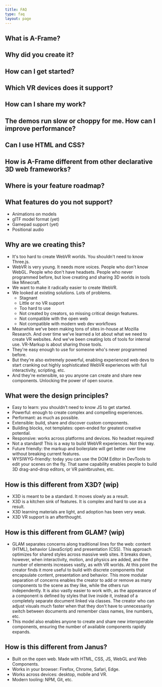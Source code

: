 ```yaml
---
title: FAQ
type: faq
layout: page
---
```


## What is A-Frame?

## Why did you create it?

## How can I get started?

## Which VR devices does it support?

## How can I share my work?

## The demos run slow or choppy for me. How can I improve performance?

## Can I use HTML and CSS?

## How is A-Frame different from other declarative 3D web frameworks?

## Where is your feature roadmap?

## What features do you not support?

* Animations on models
* glTF model format (yet)
* Gamepad support (yet)
* Positional audio

## Why are we creating this?

* It's too hard to create WebVR worlds. You shouldn't need to know Three.js.
* WebVR is very young. It needs more voices. People who don't know WebGL. People who don't have headsets. People who never programmed before, but love creating and sharing 3D worlds in tools like Minecraft.
* We want to make it radically easier to create WebVR.
* We looked at existing solutions. Lots of problems.
    * Stagnant
    * Little or no VR support
    * Too hard to use
    * Not created by creators, so missing critical design features.
    * Not compatible with the open web
    * Not compatible with modern web dev workflows
* Meanwhile we've been making tons of sites in-house at Mozilla Research. And over time we've learned a lot about what we need to create VR websites. And we've been creating lots of tools for internal use. VR-Markup is about sharing those tools.
* They're easy enough to use for someone who's never programmed before.
* But they're also extremely powerful, enabling experienced web devs to start cranking out highly sophisticated WebVR experiences with full interactivity, scripting, etc.
* And they're extensible, so you anyone can create and share new components. Unlocking the power of open source.

## What were the design principles?

* Easy to learn: you shouldn’t need to know JS to get started.
* Powerful: enough to create complex and compelling experiences.
* Performant: as much as possible.
* Extensible: build, share and discover custom components.
* Building blocks, not templates: open-ended for greatest creative potential.
* Responsive: works across platforms and devices. No headset required!
* Not a standard! This is a way to build WebVR experiences. Not the way.
* Future friendly: the markup and boilerplate will get better over time without breaking current features.
* WYSIWYG-friendly: today you can use the DOM Editor in DevTools to edit your scenes on the fly. That same capability enables people to build 3D drag-and-drop editors, or VR paintbrushes, etc.

## How is this different from X3D? (wip)

* X3D is meant to be a standard. It moves slowly as a result.
* X3D is a kitchen sink of features. It is complex and hard to use as a result.
* X3D learning materials are light, and adoption has been very weak.
* X3D VR support is an afterthought.

## How is this different from GLAM? (wip)

* GLAM separates concerns along traditional lines for the web: content (HTML), behavior (JavaScript) and presentation (CSS). This approach optimizes for shared styles across massive web sites. It breaks down, however, when interactivity, motion, and physics are added, and the number of elements increases vastly, as with VR worlds. At this point the creator finds it more useful to build with discrete components that encapsulate content, presentation and behavior. This more modular separation of concerns enables the creator to add or remove as many components to the scene as they like, while the others run independently. It is also vastly easier to work with, as the appearance of a component is defined by styles that live inside it, instead of a completely separate document linked via classes. The creator who can adjust visuals much faster when that they don't have to unnecessarily switch between documents and remember class names, line numbers, etc.
* This model also enables anyone to create and share new interoperable components, ensuring the number of available components rapidly expands.

## How is this different from Janus?

* Built on the open web. Made with HTML, CSS, JS, WebGL and Web Components.
* Works in your browser: Firefox, Chrome, Safari, Edge.
* Works across devices: desktop, mobile and VR.
* Modern tooling: NPM, Git, etc.
